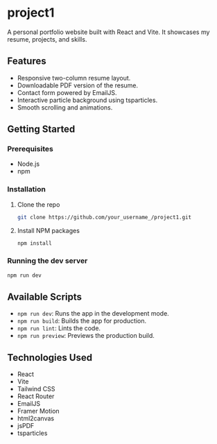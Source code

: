 # project1

A personal portfolio website built with React and Vite. It showcases my resume, projects, and skills.

## Features

- Responsive two-column resume layout.
- Downloadable PDF version of the resume.
- Contact form powered by EmailJS.
- Interactive particle background using tsparticles.
- Smooth scrolling and animations.

## Getting Started

### Prerequisites

- Node.js
- npm

### Installation

1. Clone the repo
   ```sh
   git clone https://github.com/your_username_/project1.git
   ```
2. Install NPM packages
   ```sh
   npm install
   ```

### Running the dev server

```sh
npm run dev
```

## Available Scripts

- `npm run dev`: Runs the app in the development mode.
- `npm run build`: Builds the app for production.
- `npm run lint`: Lints the code.
- `npm run preview`: Previews the production build.

## Technologies Used

- React
- Vite
- Tailwind CSS
- React Router
- EmailJS
- Framer Motion
- html2canvas
- jsPDF
- tsparticles